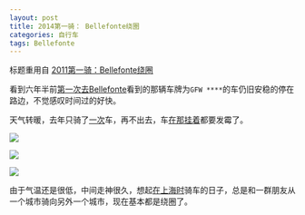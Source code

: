 ```yaml
---
layout: post
title: 2014第一骑： Bellefonte绕圈
categories: 自行车
tags: Bellefonte
---
```

标题重用自 [2011第一骑：Bellefonte绕圈](2011/06/12/2011bellefonte/) 

看到六年半前[第一次去Bellefonte](/2007/10/29/bellefonte/)看到的那辆车牌为`GFW ****`的车仍旧安稳的停在路边，不觉感叹时间过的好快。

天气转暖，去年只骑了[一次](/2013/07/13/biking-550/)车，再不出去，车[在那挂着](/2011/06/17/garage/)都要发霉了。

[![](http://farm4.staticflickr.com/3503/13023827185_b6281aea12_z.jpg)](http://www.flickr.com/photos/ztpala/13023827185/)

[![](http://farm4.staticflickr.com/3114/13024212034_fc3751f34c_c.jpg)](http://www.flickr.com/photos/ztpala/13024212034)

[![](http://farm4.staticflickr.com/3348/13023818675_7e73504536_c.jpg)](http://www.flickr.com/photos/ztpala/13023818675)

由于气温还是很低，中间走神很久，想起[在上海时](/tag/#浙江)骑车的日子，总是和一群朋友从一个城市骑向另外一个城市，现在基本都是绕圈了。
